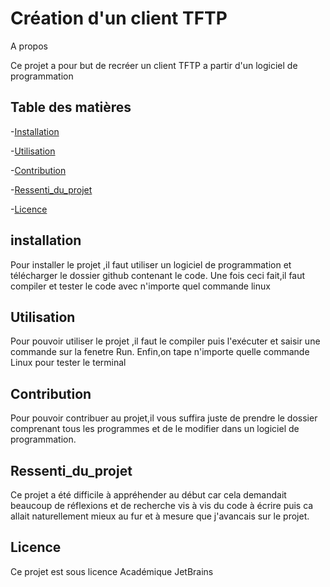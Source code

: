 # Création d'un client TFTP

A propos

Ce projet a pour but de recréer un client TFTP a partir d'un logiciel de programmation
## Table des matières 
-[Installation](#installation)

-[Utilisation](#utilisation)

-[Contribution](#contribuer)

-[Ressenti_du_projet](#Ressenti_du_projet)

-[Licence](#licence)


## installation

Pour installer le projet ,il faut utiliser un logiciel de programmation et télécharger
le dossier github contenant le code. Une fois ceci fait,il faut compiler et tester le code avec n'importe quel commande linux

## Utilisation
Pour pouvoir utiliser le projet ,il faut le compiler puis l'exécuter et saisir une commande sur la fenetre Run.
Enfin,on tape n'importe quelle commande Linux pour tester le terminal



## Contribution
Pour pouvoir contribuer au projet,il vous suffira juste de prendre le dossier comprenant tous les programmes et de le modifier dans un logiciel de programmation.


## Ressenti_du_projet
Ce projet a été difficile à appréhender au début car cela demandait beaucoup de réflexions et de recherche vis à vis du code à écrire puis ca allait naturellement mieux au fur et à mesure que j'avancais sur le projet.

## Licence
Ce projet est sous licence Académique JetBrains
